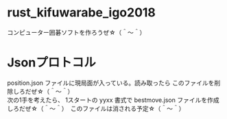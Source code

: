 # rust_kifuwarabe_igo2018
コンピューター囲碁ソフトを作ろうぜ☆（＾～＾）

# Jsonプロトコル
position.json ファイルに現局面が入っている。読み取ったら このファイルを削除しろだぜ☆（＾～＾）  
次の1手を考えたら、 1スタートの yyxx 書式で
bestmove.json ファイルを作成しろだぜ☆（＾～＾）　このファイルは消される予定☆（＾～＾）




